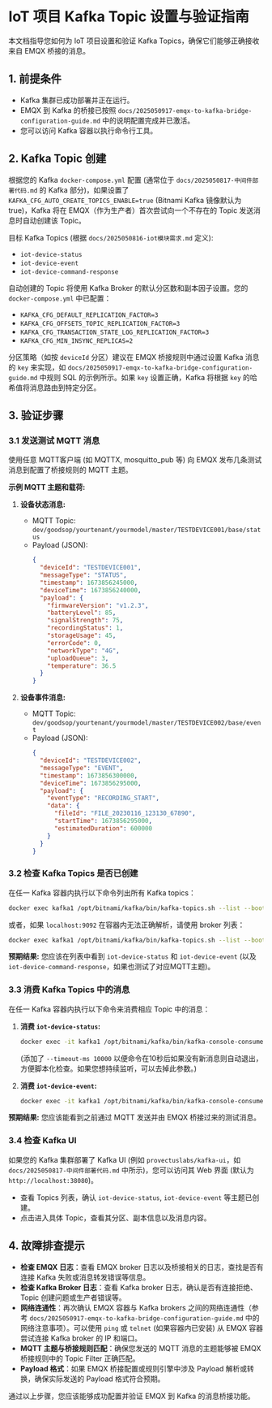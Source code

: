 # IoT 项目 Kafka Topic 设置与验证指南

本文档指导您如何为 IoT 项目设置和验证 Kafka Topics，确保它们能够正确接收来自 EMQX 桥接的消息。

## 1. 前提条件

- Kafka 集群已成功部署并正在运行。
- EMQX 到 Kafka 的桥接已按照 `docs/2025050917-emqx-to-kafka-bridge-configuration-guide.md` 中的说明配置完成并已激活。
- 您可以访问 Kafka 容器以执行命令行工具。

## 2. Kafka Topic 创建

根据您的 Kafka `docker-compose.yml` 配置 (通常位于 `docs/2025050817-中间件部署代码.md` 的 Kafka 部分)，如果设置了 `KAFKA_CFG_AUTO_CREATE_TOPICS_ENABLE=true` (Bitnami Kafka 镜像默认为 true)，Kafka 将在 EMQX（作为生产者）首次尝试向一个不存在的 Topic 发送消息时自动创建该 Topic。

目标 Kafka Topics (根据 `docs/2025050816-iot模块需求.md` 定义):
- `iot-device-status`
- `iot-device-event`
- `iot-device-command-response`

自动创建的 Topic 将使用 Kafka Broker 的默认分区数和副本因子设置。您的 `docker-compose.yml` 中已配置：
- `KAFKA_CFG_DEFAULT_REPLICATION_FACTOR=3`
- `KAFKA_CFG_OFFSETS_TOPIC_REPLICATION_FACTOR=3`
- `KAFKA_CFG_TRANSACTION_STATE_LOG_REPLICATION_FACTOR=3`
- `KAFKA_CFG_MIN_INSYNC_REPLICAS=2`

分区策略（如按 `deviceId` 分区）建议在 EMQX 桥接规则中通过设置 Kafka 消息的 `key` 来实现，如 `docs/2025050917-emqx-to-kafka-bridge-configuration-guide.md` 中规则 SQL 的示例所示。如果 `key` 设置正确，Kafka 将根据 `key` 的哈希值将消息路由到特定分区。

## 3. 验证步骤

### 3.1 发送测试 MQTT 消息

使用任意 MQTT客户端 (如 MQTTX, mosquitto_pub 等) 向 EMQX 发布几条测试消息到配置了桥接规则的 MQTT 主题。

**示例 MQTT 主题和载荷:**

1.  **设备状态消息:**
    *   MQTT Topic: `dev/goodsop/yourtenant/yourmodel/master/TESTDEVICE001/base/status`
    *   Payload (JSON):
        ```json
        {
          "deviceId": "TESTDEVICE001",
          "messageType": "STATUS",
          "timestamp": 1673856245000,
          "deviceTime": 1673856240000,
          "payload": {
            "firmwareVersion": "v1.2.3",
            "batteryLevel": 85,
            "signalStrength": 75,
            "recordingStatus": 1,
            "storageUsage": 45,
            "errorCode": 0,
            "networkType": "4G",
            "uploadQueue": 3,
            "temperature": 36.5
          }
        }
        ```

2.  **设备事件消息:**
    *   MQTT Topic: `dev/goodsop/yourtenant/yourmodel/master/TESTDEVICE002/base/event`
    *   Payload (JSON):
        ```json
        {
          "deviceId": "TESTDEVICE002",
          "messageType": "EVENT",
          "timestamp": 1673856300000,
          "deviceTime": 1673856295000,
          "payload": {
            "eventType": "RECORDING_START",
            "data": {
              "fileId": "FILE_20230116_123130_67890",
              "startTime": 1673856295000,
              "estimatedDuration": 600000
            }
          }
        }
        ```

### 3.2 检查 Kafka Topics 是否已创建

在任一 Kafka 容器内执行以下命令列出所有 Kafka topics：

```bash
docker exec kafka1 /opt/bitnami/kafka/bin/kafka-topics.sh --list --bootstrap-server localhost:9092
```
或者，如果 `localhost:9092` 在容器内无法正确解析，请使用 broker 列表：
```bash
docker exec kafka1 /opt/bitnami/kafka/bin/kafka-topics.sh --list --bootstrap-server kafka1:9092,kafka2:9092,kafka3:9092
```

**预期结果:** 您应该在列表中看到 `iot-device-status` 和 `iot-device-event` (以及 `iot-device-command-response`，如果也测试了对应MQTT主题)。

### 3.3 消费 Kafka Topics 中的消息

在任一 Kafka 容器内执行以下命令来消费相应 Topic 中的消息：

1.  **消费 `iot-device-status`:**
    ```bash
    docker exec -it kafka1 /opt/bitnami/kafka/bin/kafka-console-consumer.sh --topic iot-device-status --bootstrap-server localhost:9092 --from-beginning --timeout-ms 10000
    ```
    (添加了 `--timeout-ms 10000` 以便命令在10秒后如果没有新消息则自动退出，方便脚本化检查。如果您想持续监听，可以去掉此参数。)

2.  **消费 `iot-device-event`:**
    ```bash
    docker exec -it kafka1 /opt/bitnami/kafka/bin/kafka-console-consumer.sh --topic iot-device-event --bootstrap-server localhost:9092 --from-beginning --timeout-ms 10000
    ```

**预期结果:** 您应该能看到之前通过 MQTT 发送并由 EMQX 桥接过来的测试消息。

### 3.4 检查 Kafka UI

如果您的 Kafka 集群部署了 Kafka UI (例如 `provectuslabs/kafka-ui`，如 `docs/2025050817-中间件部署代码.md` 中所示)，您可以访问其 Web 界面 (默认为 `http://localhost:38080`)。

-   查看 Topics 列表，确认 `iot-device-status`, `iot-device-event` 等主题已创建。
-   点击进入具体 Topic，查看其分区、副本信息以及消息内容。

## 4. 故障排查提示

-   **检查 EMQX 日志**：查看 EMQX broker 日志以及桥接相关的日志，查找是否有连接 Kafka 失败或消息转发错误等信息。
-   **检查 Kafka Broker 日志**：查看 Kafka broker 日志，确认是否有连接拒绝、Topic 创建问题或生产者错误等。
-   **网络连通性**：再次确认 EMQX 容器与 Kafka brokers 之间的网络连通性（参考 `docs/2025050917-emqx-to-kafka-bridge-configuration-guide.md` 中的网络注意事项）。可以使用 `ping` 或 `telnet` (如果容器内已安装) 从 EMQX 容器尝试连接 Kafka broker 的 IP 和端口。
-   **MQTT 主题与桥接规则匹配**：确保您发送的 MQTT 消息的主题能够被 EMQX 桥接规则中的 Topic Filter 正确匹配。
-   **Payload 格式**：如果 EMQX 桥接配置或规则引擎中涉及 Payload 解析或转换，确保实际发送的 Payload 格式符合预期。

通过以上步骤，您应该能够成功配置并验证 EMQX 到 Kafka 的消息桥接功能。 